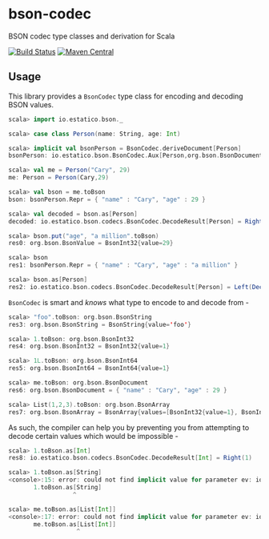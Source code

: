 # bson-codec

BSON codec type classes and derivation for Scala

[![Build Status](https://travis-ci.org/estatico/bson-codec.svg?branch=master)](https://travis-ci.org/estatico/bson-codec)
[![Maven Central](https://img.shields.io/maven-central/v/io.estatico/bson-codec_2.12.svg)](https://maven-badges.herokuapp.com/maven-central/io.estatico/bson-codec_2.12)

## Usage

This library provides a `BsonCodec` type class for encoding and decoding BSON values.

```scala
scala> import io.estatico.bson._

scala> case class Person(name: String, age: Int)

scala> implicit val bsonPerson = BsonCodec.deriveDocument[Person]
bsonPerson: io.estatico.bson.BsonCodec.Aux[Person,org.bson.BsonDocument] = io.estatico.bson.codecs.BsonCodec$$anon$1@5ad87570

scala> val me = Person("Cary", 29)
me: Person = Person(Cary,29)

scala> val bson = me.toBson
bson: bsonPerson.Repr = { "name" : "Cary", "age" : 29 }

scala> val decoded = bson.as[Person]
decoded: io.estatico.bson.codecs.BsonCodec.DecodeResult[Person] = Right(Person(Cary,29))

scala> bson.put("age", "a million".toBson)
res0: org.bson.BsonValue = BsonInt32{value=29}

scala> bson
res1: bsonPerson.Repr = { "name" : "Cary", "age" : "a million" }

scala> bson.as[Person]
res2: io.estatico.bson.codecs.BsonCodec.DecodeResult[Person] = Left(DecodeFailure(Expected class org.bson.BsonInt32 but got: class org.bson.BsonString, Vector(age)))
```

`BsonCodec` is smart and _knows_ what type to encode to and decode from -

```scala
scala> "foo".toBson: org.bson.BsonString
res3: org.bson.BsonString = BsonString{value='foo'}

scala> 1.toBson: org.bson.BsonInt32
res4: org.bson.BsonInt32 = BsonInt32{value=1}

scala> 1L.toBson: org.bson.BsonInt64
res5: org.bson.BsonInt64 = BsonInt64{value=1}

scala> me.toBson: org.bson.BsonDocument
res6: org.bson.BsonDocument = { "name" : "Cary", "age" : 29 }

scala> List(1,2,3).toBson: org.bson.BsonArray
res7: org.bson.BsonArray = BsonArray{values=[BsonInt32{value=1}, BsonInt32{value=2}, BsonInt32{value=3}]}
```

As such, the compiler can help you by preventing you from attempting to decode certain
values which would be impossible -

```scala
scala> 1.toBson.as[Int]
res8: io.estatico.bson.codecs.BsonCodec.DecodeResult[Int] = Right(1)

scala> 1.toBson.as[String]
<console>:15: error: could not find implicit value for parameter ev: io.estatico.bson.ops.CanDecodeBson[String,io.estatico.bson.codecs.BsonCodec.bsonInt.Repr]
       1.toBson.as[String]
                  ^

scala> me.toBson.as[List[Int]]
<console>:17: error: could not find implicit value for parameter ev: io.estatico.bson.ops.CanDecodeBson[List[Int],bsonPerson.Repr]
       me.toBson.as[List[Int]]
                   ^
```
